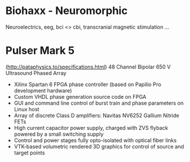 # Biohaxx - Neuromorphic
Neuroelectrics, eeg, bci <> cbi, transcranial magnetic stimulation ...

# Pulser Mark 5
(http://pataphysics.to/specifications.html) 
48 Channel Bipolar 650 V Ultrasound Phased Array
- Xilinx Spartan 6 FPGA phase controller (based on Papilio Pro development hardware)
- Custom VHDL phase generation source code on FPGA
- GUI and command line control of burst train and phase parameters on Linux host
- Array of discrete Class D amplifiers: Navitas NV6252 Gallium Nitride FETs
- High current capacitor power supply, charged with ZVS flyback powered by a small switching supply
- Control and power stages fully opto-isolated with optical fiber links
- VTK-based volumetric rendered 3D graphics for control of source and target points
